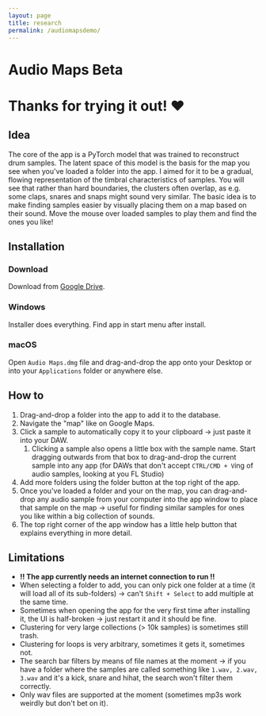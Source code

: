 ```yaml
---
layout: page
title: research
permalink: /audiomapsdemo/
---
```


# Audio Maps Beta
# Thanks for trying it out! ❤️

## Idea
The core of the app is a PyTorch model that was trained to reconstruct drum samples. The latent space of this model is the basis for the map you see when you've loaded a folder into the app. I aimed for it to be a gradual, flowing representation of the timbral characteristics of samples. You will see that rather than hard boundaries, the clusters often overlap, as e.g. some claps, snares and snaps might sound very similar.
The basic idea is to make finding samples easier by visually placing them on a map based on their sound. Move the mouse over loaded samples to play them and find the ones you like!

## Installation
### Download
Download from <a href="https://drive.google.com/drive/folders/1yhHwbDnEY_FvW0vb4wxILDkpjcS6h-Ld?usp=sharing" target="_blank">Google Drive</a>.
### Windows
Installer does everything. Find app in start menu after install.
### macOS
Open `Audio Maps.dmg` file and drag-and-drop the app onto your Desktop or into your `Applications` folder or anywhere else.

## How to
1. Drag-and-drop a folder into the app to add it to the database.
2. Navigate the "map" like on Google Maps.
3. Click a sample to automatically copy it to your clipboard -> just paste it into your DAW.
    1. Clicking a sample also opens a little box with the sample name. Start dragging outwards from that box to drag-and-drop the current sample into any app (for DAWs that don't accept `CTRL/CMD + V`ing of audio samples, looking at you FL Studio)
4. Add more folders using the folder button at the top right of the app.
5. Once you've loaded a folder and your on the map, you can drag-and-drop any audio sample from your computer into the app window to place that sample on the map -> useful for finding similar samples for ones you like within a big collection of sounds.
6. The top right corner of the app window has a little help button that explains everything in more detail.

## Limitations
- **!! The app currently needs an internet connection to run !!**
- When selecting a folder to add, you can only pick one folder at a time (it will load all of its sub-folders) -> can't `Shift + Select` to add multiple at the same time.
- Sometimes when opening the app for the very first time after installing it, the UI is half-broken -> just restart it and it should be fine.
- Clustering for very large collections (> 10k samples) is sometimes still trash.
- Clustering for loops is very arbitrary, sometimes it gets it, sometimes not.
- The search bar filters by means of file names at the moment -> if you have a folder where the samples are called something like `1.wav, 2.wav, 3.wav` and it's a kick, snare and hihat, the search won't filter them correctly.
- Only wav files are supported at the moment (sometimes mp3s work weirdly but don't bet on it).